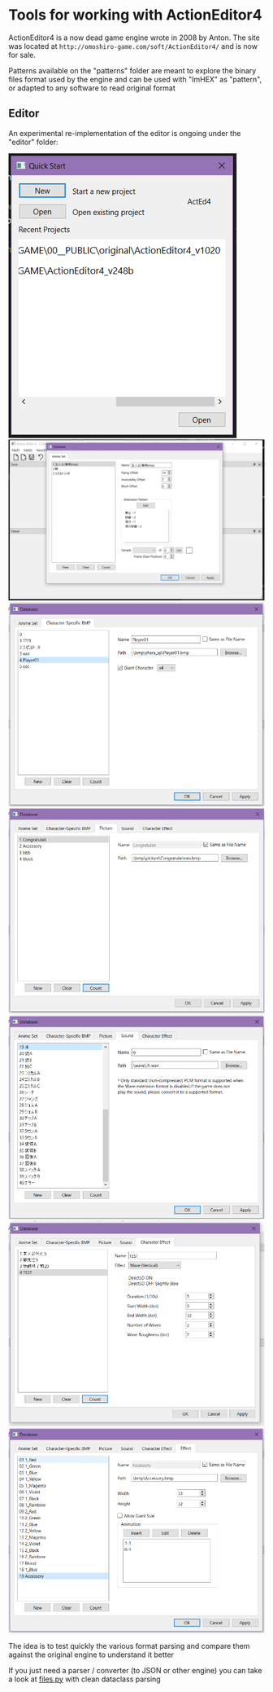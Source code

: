 # Tools for working with ActionEditor4

ActionEditor4 is a now dead game engine wrote in 2008 by Anton. The site was located at `http://omoshiro-game.com/soft/ActionEditor4/` and is now for sale.

Patterns available on the "patterns" folder are meant to explore the binary files format used by the engine and can be used with "ImHEX" as "pattern", or adapted to any software to read original format

## Editor

An experimental re-implementation of the editor is ongoing under the "editor" folder:

![QuickStart.png](editor/docs/QuickStart.png)
![Database.png](editor/docs/Database.png)
![BmpCharaExc.png](editor/docs/BmpCharaExc.png)
![Picture.png](editor/docs/Picture.png)
![Sound.png](editor/docs/Sound.png)
![CharaEffect.png](editor/docs/CharaEffect.png)
![Effect.png](editor/docs/Effect.png)

The idea is to test quickly the various format parsing and compare them against the original engine to understand it better

If you just need a parser / converter (to JSON or other engine) you can take a look at [files.py](editor\acted4\data\files.py) with clean dataclass parsing